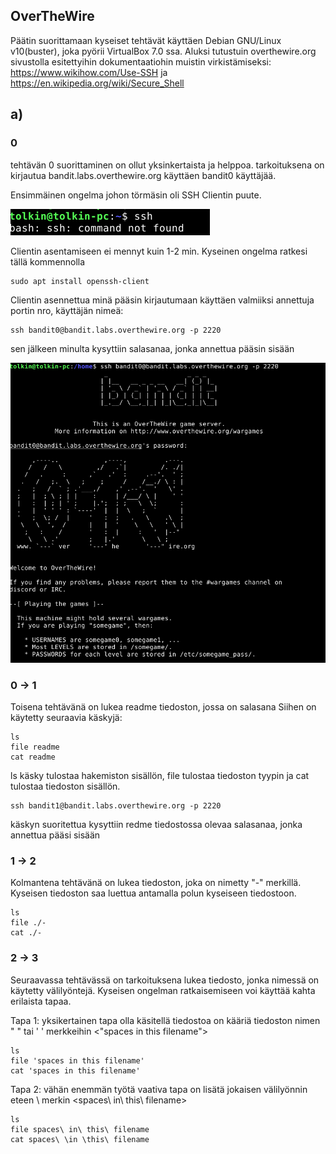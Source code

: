 ## OverTheWire


Päätin suorittamaan kyseiset tehtävät käyttäen Debian GNU/Linux v10(buster), joka pyörii VirtualBox 7.0 ssa.
Aluksi tutustuin overthewire.org sivustolla esitettyihin dokumentaatiohin muistin virkistämiseksi: 
    https://www.wikihow.com/Use-SSH
    ja 
    https://en.wikipedia.org/wiki/Secure_Shell

## a)

### 0
tehtävän 0 suorittaminen on ollut yksinkertaista ja helppoa.
tarkoituksena on kirjautua bandit.labs.overthewire.org käyttäen bandit0 käyttäjää.

Ensimmäinen ongelma johon törmäsin oli SSH Clientin puute.

![alt noSSH](./images/noSSH.png)

Clientin asentamiseen ei mennyt kuin 1-2 min. Kyseinen ongelma ratkesi tällä kommennolla

    sudo apt install openssh-client

Clientin asennettua minä pääsin kirjautumaan käyttäen valmiiksi annettuja portin nro, käyttäjän nimeä: 

    ssh bandit0@bandit.labs.overthewire.org -p 2220

sen jälkeen minulta kysyttiin salasanaa, jonka annettua pääsin sisään

![alt insideOTW](./images/insideOTW.png)

### 0 -> 1

Toisena tehtävänä on lukea readme tiedoston, jossa on salasana
Siihen on käytetty seuraavia käskyjä:

    ls
    file readme
    cat readme
   
ls käsky tulostaa hakemiston sisällön, file <file> tulostaa tiedoston tyypin ja cat <file> tulostaa tiedoston sisällön.

    ssh bandit1@bandit.labs.overthewire.org -p 2220

käskyn suoritettua kysyttiin redme tiedostossa olevaa salasanaa, jonka annettua pääsi sisään

### 1 -> 2

Kolmantena tehtävänä on lukea tiedoston, joka on nimetty "-" merkillä. Kyseisen tiedoston saa luettua antamalla polun kyseiseen tiedostoon.

    ls
    file ./-
    cat ./-

### 2 -> 3

Seuraavassa tehtävässä on tarkoituksena lukea tiedosto, jonka nimessä on käytetty välilyöntejä. 
Kyseisen ongelman ratkaisemiseen voi käyttää kahta erilaista tapaa.

Tapa 1:
yksikertainen tapa olla käsitellä tiedostoa on kääriä tiedoston nimen " " tai ' ' merkkeihin <"spaces in this filename">

    ls
    file 'spaces in this filename'
    cat 'spaces in this filename'

Tapa 2: 
vähän enemmän työtä vaativa tapa on lisätä jokaisen välilyönnin eteen \ merkin <spaces\ in\ this\ filename>

    ls
    file spaces\ in\ this\ filename
    cat spaces\ \in \this\ filename
